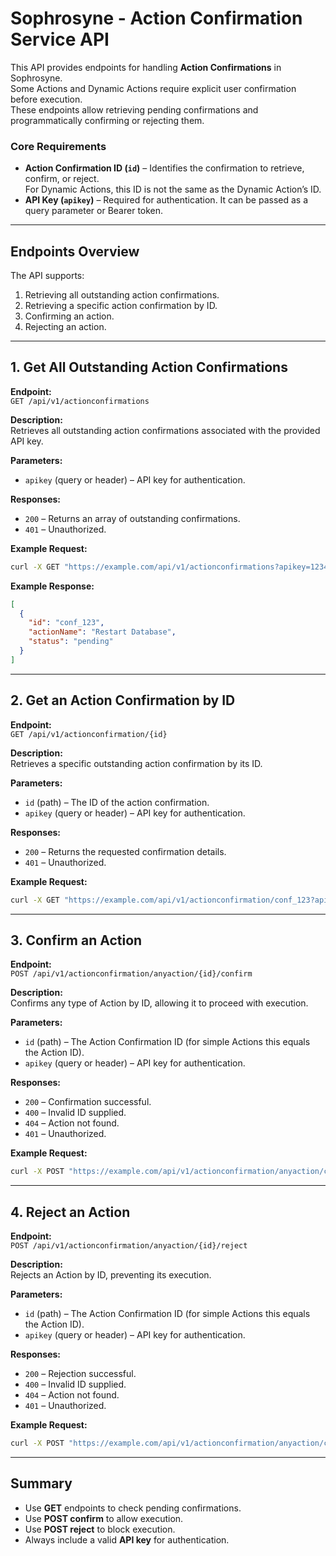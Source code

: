 # Sophrosyne - Action Confirmation Service API

This API provides endpoints for handling **Action Confirmations** in Sophrosyne.  
Some Actions and Dynamic Actions require explicit user confirmation before execution.  
These endpoints allow retrieving pending confirmations and programmatically confirming or rejecting them.

### Core Requirements
- **Action Confirmation ID (`id`)** – Identifies the confirmation to retrieve, confirm, or reject.  
  For Dynamic Actions, this ID is not the same as the Dynamic Action’s ID.  
- **API Key (`apikey`)** – Required for authentication. It can be passed as a query parameter or Bearer token.

---

## Endpoints Overview

The API supports:
1. Retrieving all outstanding action confirmations.
2. Retrieving a specific action confirmation by ID.
3. Confirming an action.
4. Rejecting an action.

---

## **1. Get All Outstanding Action Confirmations**

**Endpoint:**  
`GET /api/v1/actionconfirmations`

**Description:**  
Retrieves all outstanding action confirmations associated with the provided API key.

**Parameters:**
- `apikey` (query or header) – API key for authentication.

**Responses:**
- `200` – Returns an array of outstanding confirmations.
- `401` – Unauthorized.

**Example Request:**
```bash
curl -X GET "https://example.com/api/v1/actionconfirmations?apikey=12345"
```

**Example Response:**
```json
[
  {
    "id": "conf_123",
    "actionName": "Restart Database",
    "status": "pending"
  }
]
```

---

## **2. Get an Action Confirmation by ID**

**Endpoint:**  
`GET /api/v1/actionconfirmation/{id}`

**Description:**  
Retrieves a specific outstanding action confirmation by its ID.

**Parameters:**
- `id` (path) – The ID of the action confirmation.  
- `apikey` (query or header) – API key for authentication.

**Responses:**
- `200` – Returns the requested confirmation details.
- `401` – Unauthorized.

**Example Request:**
```bash
curl -X GET "https://example.com/api/v1/actionconfirmation/conf_123?apikey=12345"
```

---

## **3. Confirm an Action**

**Endpoint:**  
`POST /api/v1/actionconfirmation/anyaction/{id}/confirm`

**Description:**  
Confirms any type of Action by ID, allowing it to proceed with execution.

**Parameters:**
- `id` (path) – The Action Confirmation ID (for simple Actions this equals the Action ID).  
- `apikey` (query or header) – API key for authentication.

**Responses:**
- `200` – Confirmation successful.
- `400` – Invalid ID supplied.
- `404` – Action not found.
- `401` – Unauthorized.

**Example Request:**
```bash
curl -X POST "https://example.com/api/v1/actionconfirmation/anyaction/conf_123/confirm?apikey=12345"
```

---

## **4. Reject an Action**

**Endpoint:**  
`POST /api/v1/actionconfirmation/anyaction/{id}/reject`

**Description:**  
Rejects an Action by ID, preventing its execution.

**Parameters:**
- `id` (path) – The Action Confirmation ID (for simple Actions this equals the Action ID).  
- `apikey` (query or header) – API key for authentication.

**Responses:**
- `200` – Rejection successful.
- `400` – Invalid ID supplied.
- `404` – Action not found.
- `401` – Unauthorized.

**Example Request:**
```bash
curl -X POST "https://example.com/api/v1/actionconfirmation/anyaction/conf_123/reject?apikey=12345"
```

---

## Summary

- Use **GET** endpoints to check pending confirmations.  
- Use **POST confirm** to allow execution.  
- Use **POST reject** to block execution.  
- Always include a valid **API key** for authentication.  
